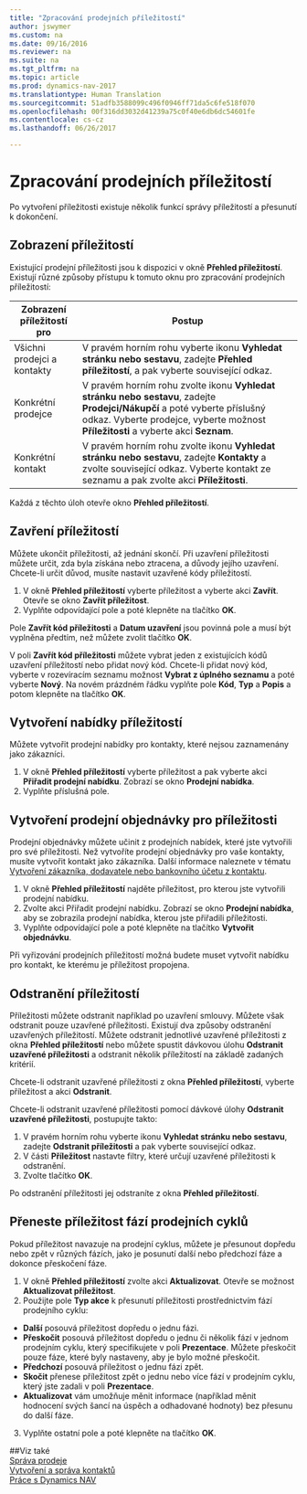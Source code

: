 ```yaml
---
title: "Zpracování prodejních příležitostí"
author: jswymer
ms.custom: na
ms.date: 09/16/2016
ms.reviewer: na
ms.suite: na
ms.tgt_pltfrm: na
ms.topic: article
ms.prod: dynamics-nav-2017
ms.translationtype: Human Translation
ms.sourcegitcommit: 51adfb3588099c496f0946ff71da5c6fe518f070
ms.openlocfilehash: 00f316dd3032d41239a75c0f40e6db6dc54601fe
ms.contentlocale: cs-cz
ms.lasthandoff: 06/26/2017

---
```

# <a name="processing-sales-opportunities"></a>Zpracování prodejních příležitostí
Po vytvoření příležitosti existuje několik funkcí správy příležitostí a přesunutí k dokončení.

## <a name="view-opportunities"></a>Zobrazení příležitostí
Existující prodejní příležitosti jsou k dispozici v okně **Přehled příležitostí**. Existují různé způsoby přístupu k tomuto oknu pro zpracování prodejních příležitostí:

|Zobrazení příležitostí pro |Postup |
|--------------------------|-----|
|Všichni prodejci a kontakty|V pravém horním rohu vyberte ikonu **Vyhledat stránku nebo sestavu**, zadejte **Přehled příležitostí**, a pak vyberte související odkaz.|
|Konkrétní prodejce|V pravém horním rohu zvolte ikonu **Vyhledat stránku nebo sestavu**, zadejte **Prodejci/Nákupčí** a poté vyberte příslušný odkaz. Vyberte prodejce, vyberte možnost **Příležitosti** a vyberte akci **Seznam**.|
|Konkrétní kontakt|V pravém horním rohu zvolte ikonu **Vyhledat stránku nebo sestavu**, zadejte **Kontakty** a zvolte související odkaz. Vyberte kontakt ze seznamu a pak zvolte akci **Příležitosti**.|

Každá z těchto úloh otevře okno **Přehled příležitostí**.

## <a name="close-opportunities"></a>Zavření příležitostí
Můžete ukončit příležitosti, až jednání skončí. Při uzavření příležitosti můžete určit, zda byla získána nebo ztracena, a důvody jejího uzavření. Chcete-li určit důvod, musíte nastavit uzavřené kódy příležitostí.

1. V okně **Přehled příležitostí** vyberte příležitost a vyberte akci **Zavřít**. Otevře se okno **Zavřít příležitost**.
2. Vyplňte odpovídající pole a poté klepněte na tlačítko **OK**.

  Pole **Zavřít kód příležitosti** a **Datum uzavření** jsou povinná pole a musí být vyplněna předtím, než můžete zvolit tlačítko **OK**.

  V poli **Zavřít kód příležitosti** můžete vybrat jeden z existujících kódů uzavření příležitostí nebo přidat nový kód. Chcete-li přidat nový kód, vyberte v rozevíracím seznamu možnost **Vybrat z úplného seznamu** a poté vyberte **Nový**. Na novém prázdném řádku vyplňte pole **Kód**, **Typ** a **Popis** a potom klepněte na tlačítko **OK**.

## <a name="create-quotes-for-opportunities"></a>Vytvoření nabídky příležitostí
Můžete vytvořit prodejní nabídky pro kontakty, které nejsou zaznamenány jako zákazníci.

1. V okně **Přehled příležitostí** vyberte příležitost a pak vyberte akci **Přiřadit prodejní nabídku**. Zobrazí se okno **Prodejní nabídka**.
2. Vyplňte příslušná pole.

## <a name="create-sales-orders-for-opportunities"></a>Vytvoření prodejní objednávky pro příležitosti
Prodejní objednávky můžete učinit z prodejních nabídek, které jste vytvořili pro své příležitosti. Než vytvoříte prodejní objednávky pro vaše kontakty, musíte vytvořit kontakt jako zákazníka. Další informace naleznete v tématu [Vytvoření zákazníka, dodavatele nebo bankovního účetu z kontaktu](marketing-how-create-contacts-new-customers-vendors-bank-accounts.md).

1. V okně **Přehled příležitostí** najděte příležitost, pro kterou jste vytvořili prodejní nabídku.
2. Zvolte akci Přiřadit prodejní nabídku. Zobrazí se okno **Prodejní nabídka**, aby se zobrazila prodejní nabídka, kterou jste přiřadili příležitosti.
3. Vyplňte odpovídající pole a poté klepněte na tlačítko **Vytvořit objednávku**.

Při vyřizování prodejních příležitostí možná budete muset vytvořit nabídku pro kontakt, ke kterému je příležitost propojena.

## <a name="delete-opportunities"></a>Odstranění příležitostí
Příležitosti můžete odstranit například po uzavření smlouvy. Můžete však odstranit pouze uzavřené příležitosti. Existují dva způsoby odstranění uzavřených příležitostí. Můžete odstranit jednotlivé uzavřené příležitosti z okna **Přehled příležitostí** nebo můžete spustit dávkovou úlohu **Odstranit uzavřené příležitosti** a odstranit několik příležitostí na základě zadaných kritérií.

Chcete-li odstranit uzavřené příležitosti z okna **Přehled příležitostí**, vyberte příležitost a akci **Odstranit**.

Chcete-li odstranit uzavřené příležitosti pomocí dávkové úlohy **Odstranit uzavřené příležitosti**, postupujte takto:

1. V pravém horním rohu vyberte ikonu **Vyhledat stránku nebo sestavu**, zadejte **Odstranit příležitosti** a pak vyberte související odkaz.
2. V části **Příležitost** nastavte filtry, které určují uzavřené příležitosti k odstranění.
3. Zvolte tlačítko **OK**.

Po odstranění příležitosti jej odstraníte z okna **Přehled příležitostí**.

## <a name="move-an-opportunity-through-sales-cycle-stages"></a>Přeneste příležitost fází prodejních cyklů
Pokud příležitost navazuje na prodejní cyklus, můžete je přesunout dopředu nebo zpět v různých fázích, jako je posunutí další nebo předchozí fáze a dokonce přeskočení fáze.

1. V okně **Přehled příležitostí** zvolte akci **Aktualizovat**. Otevře se možnost **Aktualizovat příležitost**.
2. Použijte pole **Typ akce** k přesunutí příležitosti prostřednictvím fází prodejního cyklu:
  * **Další** posouvá příležitost dopředu o jednu fázi.
  * **Přeskočit** posouvá příležitost dopředu o jednu či několik fází v jednom prodejním cyklu, který specifikujete v poli **Prezentace**. Můžete přeskočit pouze fáze, které byly nastaveny, aby je bylo možné přeskočit.
  * **Předchozí** posouvá příležitost o jednu fázi zpět.
  * **Skočit** přenese příležitost zpět o jednu nebo více fází v prodejním cyklu, který jste zadali v poli **Prezentace**.
  * **Aktualizovat** vám umožňuje měnit informace (například měnit hodnocení svých šancí na úspěch a odhadované hodnoty) bez přesunu do další fáze.
3. Vyplňte ostatní pole a poté klepněte na tlačítko **OK**.

##<a name="see-also"></a>Viz také  
[Správa prodeje](sales-manage-sales.md)  
[Vytvoření a správa kontaktů](marketing-contacts.md)  
[Práce s Dynamics NAV](ui-work-product.md)

